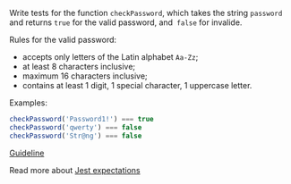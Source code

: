 Write tests for the function `checkPassword`, which takes the string `password` and returns `true` for the valid password, and` false` for invalide.  

Rules for the valid password:
- accepts only letters of the Latin alphabet `Aa-Zz`;
- at least 8 characters inclusive;
- maximum 16 characters inclusive;
- contains at least 1 digit, 1 special character, 1 uppercase letter.

Examples:
```js
checkPassword('Password1!') === true
checkPassword('qwerty') === false
checkPassword('Str@ng') === false
```

[Guideline](https://github.com/mate-academy/js_task-guideline/blob/master/README.md)

Read more about [Jest expectations](https://jestjs.io/uk/docs/expect)
